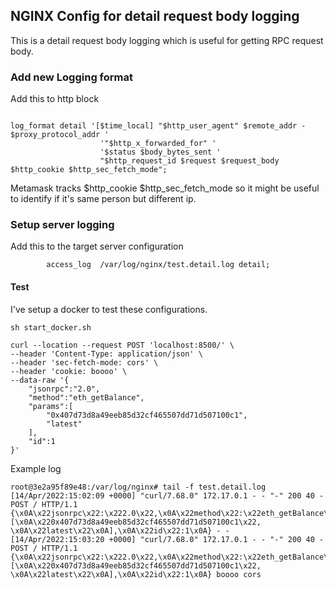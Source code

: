 ## NGINX Config for detail request body logging

This is a detail request body logging which is useful for getting RPC request body.

### Add new Logging format

Add this to http block
```

log_format detail '[$time_local] "$http_user_agent" $remote_addr - $proxy_protocol_addr '
                    '"$http_x_forwarded_for" '
                    '$status $body_bytes_sent '
                    "$http_request_id $request $request_body $http_cookie $http_sec_fetch_mode";
```

Metamask tracks $http_cookie $http_sec_fetch_mode so it might be useful to identify if it's same person but different ip.

### Setup server logging

Add this to the target server configuration
```
        access_log  /var/log/nginx/test.detail.log detail;
```

#### Test

I've setup a docker to test these configurations.

```
sh start_docker.sh
```

```
curl --location --request POST 'localhost:8500/' \
--header 'Content-Type: application/json' \
--header 'sec-fetch-mode: cors' \
--header 'cookie: boooo' \
--data-raw '{
	"jsonrpc":"2.0",
	"method":"eth_getBalance",
	"params":[
		"0x407d73d8a49eeb85d32cf465507dd71d507100c1", 
		"latest"
	],
	"id":1
}'

```

Example log

```
root@3e2a95f89e48:/var/log/nginx# tail -f test.detail.log 
[14/Apr/2022:15:02:09 +0000] "curl/7.68.0" 172.17.0.1 - - "-" 200 40 - POST / HTTP/1.1 {\x0A\x22jsonrpc\x22:\x222.0\x22,\x0A\x22method\x22:\x22eth_getBalance\x22,\x0A\x22params\x22:[\x0A\x220x407d73d8a49eeb85d32cf465507dd71d507100c1\x22, \x0A\x22latest\x22\x0A],\x0A\x22id\x22:1\x0A} - -
[14/Apr/2022:15:03:20 +0000] "curl/7.68.0" 172.17.0.1 - - "-" 200 40 - POST / HTTP/1.1 {\x0A\x22jsonrpc\x22:\x222.0\x22,\x0A\x22method\x22:\x22eth_getBalance\x22,\x0A\x22params\x22:[\x0A\x220x407d73d8a49eeb85d32cf465507dd71d507100c1\x22, \x0A\x22latest\x22\x0A],\x0A\x22id\x22:1\x0A} boooo cors
```